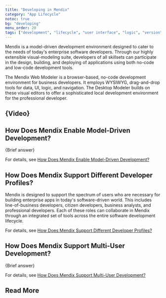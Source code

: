```yaml
---
title: "Developing in Mendix"
category: "App Lifecycle"
notoc: true
bg: "developing"
menu_order: 20
tags: ["development", "lifecycle", "user interface", "logic", "version", "app store"]
---
```


Mendix is a model-driven development environment designed to cater to the needs of today's enterprise software developers. Through our highly extensible visual-modeling suite, developers of all skillsets can participate in the design, building, and deploying of applications using both no-code and low-code development tools.

The Mendix Web Modeler is a browser-based, no-code development environment for business developers. It employs WYSIWYG, drag-and-drop tools for data, UI, logic, and navigation. The Desktop Modeler builds on these visual editors to offer a sophisticated local development environment for the professional developer.

## {Video}

## How Does Mendix Enable Model-Driven Development?

{Brief answer}

For details, see [How Does Mendix Enable Model-Driven Development?](app-development#enable)

## How Does Mendix Support Different Developer Profiles?

Mendix is designed to support the spectrum of users who are necessary for building enterprise apps in today's software-driven world. This includes line-of-business developers, citizen developers, business analysts, and professional developers.  Each of these roles can collaborate in Mendix through an integrated set of tools across the entire software development lifecycle.

For details, see [How Does Mendix Support Different Developer Profiles?](app-development#developer-profiles)

## How Does Mendix Support Multi-User Development?

{Brief answer}

For details, see [How Does Mendix Support Multi-User Development?](version-control#multi-user)

## Read More

